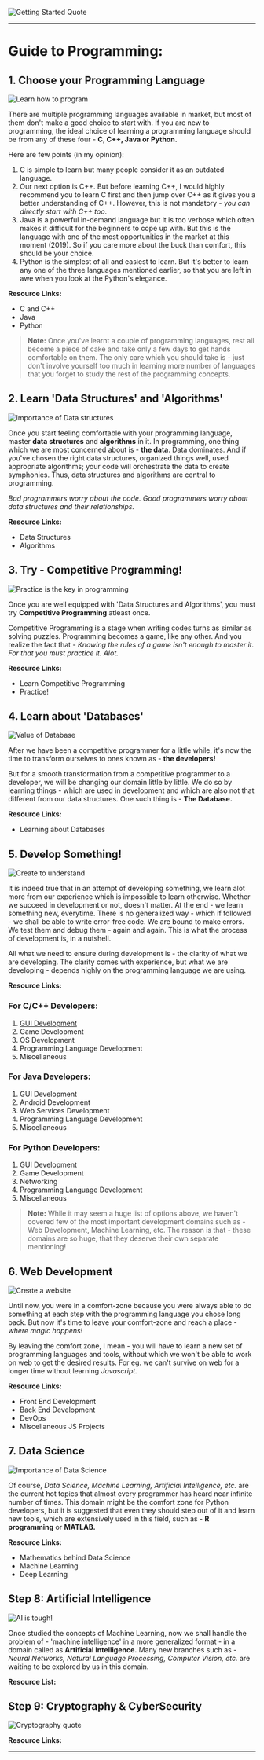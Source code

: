 ![Getting Started Quote](https://pbs.twimg.com/media/D2cr946WkAA6BaJ.jpg)

<hr/>

# Guide to Programming:

## 1. Choose your Programming Language

![Learn how to program](https://www.azquotes.com/vangogh-image-quotes/72/21/Quotation-Mark-Zuckerberg-My-number-one-piece-of-advice-is-you-should-learn-72-21-21.jpg)

There are multiple programming languages available in market, but most of them don't make a good choice to start with. If you are new to programming, the ideal choice of learning a programming language should be from any of these four - **C, C++, Java or Python.** 

Here are few points (in my opinion):

1. C is simple to learn but many people consider it as an outdated language. 
2. Our next option is C++. But before learning C++, I would highly recommend you to learn C first and then jump over C++ as it gives you a better understanding of C++. However, this is not mandatory - *you can directly start with C++ too*. 
3. Java is a powerful in-demand language but it is too verbose which often makes it difficult for the beginners to cope up with. But this is the language with one of the most opportunities in the market at this moment (2019). So if you care more about the buck than comfort, this should be your choice.
4. Python is the simplest of all and easiest to learn. But it's better to learn any one of the three languages mentioned earlier, so that you are left in awe when you look at the Python's elegance. 

**Resource Links:**

 - C and C++
 - Java
 - Python

> **Note:** Once you've learnt a couple of programming languages, rest all become a piece of cake and take only a few days to get hands comfortable on them. The only care which you should take is - just don't involve yourself too much in learning more number of languages that you forget to study the rest of the programming concepts. 

## 2. Learn 'Data Structures' and 'Algorithms'

![Importance of Data structures](https://www.azquotes.com/picture-quotes/quote-smart-data-structures-and-dumb-code-works-a-lot-better-than-the-other-way-around-eric-s-raymond-63-60-65.jpg)

Once you start feeling comfortable with your programming language, master **data structures** and **algorithms** in it. In programming, one thing which we are most concerned about is - **the data**. Data dominates. And if you've chosen the right data structures, organized things well, used appropriate algorithms; your code will orchestrate the data to create symphonies. Thus, data structures and algorithms are central to programming.

*Bad programmers worry about the code. Good programmers worry about data structures and their relationships.*

**Resource Links:**

 - Data Structures 
 - Algorithms

## 3.  Try - Competitive Programming!

![Practice is the key in programming](https://www.azquotes.com/picture-quotes/quote-programming-is-a-skill-best-acquired-by-practice-and-example-rather-than-from-books-alan-turing-84-73-77.jpg)

Once you are well equipped with 'Data Structures and Algorithms', you must try **Competitive Programming** atleast once. 

Competitive Programming is a stage when writing codes turns as similar as solving puzzles. Programming becomes a game, like any other. And you realize the fact that - *Knowing the rules of a game isn't enough to master it. For that you must practice it. Alot.*

**Resource Links:**

 - Learn Competitive Programming
 - Practice!

## 4. Learn about 'Databases'

![Value of Database](https://www.azquotes.com/picture-quotes/quote-once-the-business-data-have-been-centralized-and-integrated-the-value-of-the-database-larry-ellison-84-72-96.jpg)

After we have been a competitive programmer for a little while, it's now the time to transform ourselves to ones known as - **the developers!**

But for a smooth transformation from a competitive programmer to a developer, we will be changing our domain little by little. We do so by learning things - which are used in development and which are also not that different from our data structures. One such thing is - **The Database.**

**Resource Links:**

 - Learning about Databases

## 5. Develop Something!

![Create to understand](https://www.azquotes.com/picture-quotes/quote-what-i-can-t-create-i-don-t-understand-richard-p-feynman-93-54-95.jpg)

It is indeed true that in an attempt of developing something, we  learn alot more from our experience which is impossible to learn otherwise. Whether we succeed in development or not, doesn't matter. At the end - we learn something new, everytime. There is no generalized way - which if followed - we shall be able to write error-free code. We are bound to make errors. We test them and debug them - again and again. This is what the process of development is, in a nutshell. 

All what we need to ensure during development is - the clarity of what we are developing. The clarity comes with experience, but what we are developing - depends highly on the programming language we are using. 

**Resource Links:**

### For C/C++ Developers:

1. [GUI Development](5_Develop_Something/For&#32;C-C++&#32;Developers/GUI&#32;Development.md)
2. Game Development
3. OS Development
4. Programming Language Development
5. Miscellaneous

### For Java Developers:

1. GUI Development
2. Android Development
3. Web Services Development
4. Programming Language Development
5. Miscellaneous

### For Python Developers:

1. GUI Development
2. Game Development
3. Networking
4. Programming Language Development
5. Miscellaneous

> **Note:** While it may seem a huge list of options above, we haven't covered few of the most important development domains such as - Web Development, Machine Learning, etc. The reason is that - these domains are so huge, that they deserve their own separate mentioning! 

## 6. Web Development
 ![Create a website](https://www.azquotes.com/picture-quotes/quote-create-a-website-that-expresses-something-about-who-you-are-that-won-t-fit-into-the-jaron-lanier-16-83-30.jpg)

Until now, you were in a comfort-zone because you were always able to do something at each step with the programming language you chose long back. But now it's time to leave your comfort-zone and reach a place - *where magic happens!* 

By leaving the comfort zone, I mean - you will have to learn a new set of programming languages and tools, without which we won't be able to work on web to get the desired results. For eg. we can't survive on web for a longer time without learning *Javascript.*

**Resource Links:**

- Front End Development
- Back End Development
- DevOps
- Miscellaneous JS Projects
 
## 7. Data Science

![Importance of Data Science](https://www.azquotes.com/picture-quotes/quote-in-the-next-10-years-data-science-and-software-will-do-more-for-medicine-than-all-of-vinod-khosla-94-40-16.jpg)

Of course, *Data Science, Machine Learning, Artificial Intelligence, etc.* are the current hot topics that almost every programmer has heard near infinite number of times. This domain might be the comfort zone for Python developers, but it is suggested that even they should step out of it and learn new tools, which are extensively used in this field, such as - **R programming** or **MATLAB.**

**Resource Links:**

- Mathematics behind Data Science
- Machine Learning
- Deep Learning

## Step 8: Artificial Intelligence

![AI is tough!](https://www.azquotes.com/picture-quotes/quote-a-year-spent-in-artificial-intelligence-is-enough-to-make-one-believe-in-god-alan-perlis-22-90-22.jpg)

Once studied the concepts of Machine Learning, now we shall handle the problem of - 'machine intelligence' in a more generalized format - in a domain called as **Artificial Intelligence.** 	Many new branches such as - *Neural Networks, Natural Language Processing, Computer Vision, etc.* are waiting to be explored by us in this domain.

**Resource List:** 

## Step 9: Cryptography & CyberSecurity 

![Cryptography quote](https://www.azquotes.com/picture-quotes/quote-there-are-two-kinds-of-cryptography-in-this-world-cryptography-that-will-stop-your-kid-bruce-schneier-110-97-64.jpg)

**Resource Links:**

<hr/>